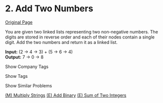 # 2. Add Two Numbers

[Original Page](https://leetcode.com/problems/add-two-numbers/)

You are given two linked lists representing two non-negative numbers. The digits are stored in reverse order and each of their nodes contain a single digit. Add the two numbers and return it as a linked list.

**Input:** (2 -> 4 -> 3) + (5 -> 6 -> 4)  
**Output:** 7 -> 0 -> 8

<div>

<div id="company_tags" class="btn btn-xs btn-warning">Show Company Tags</div>

<span class="hidebutton" style="display: none;">[Amazon](/company/amazon/) [Microsoft](/company/microsoft/) [Bloomberg](/company/bloomberg/) [Airbnb](/company/airbnb/) [Adobe](/company/adobe/)</span></div>

<div>

<div id="tags" class="btn btn-xs btn-warning">Show Tags</div>

<span class="hidebutton" style="display: none;">[Linked List](/tag/linked-list/) [Math](/tag/math/)</span></div>

<div>

<div id="similar" class="btn btn-xs btn-warning">Show Similar Problems</div>

<span class="hidebutton">[(M) Multiply Strings](/problems/multiply-strings/) [(E) Add Binary](/problems/add-binary/) [(E) Sum of Two Integers](/problems/sum-of-two-integers/)</span></div>